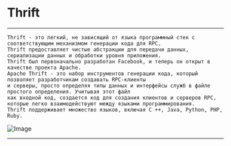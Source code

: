 # Thrift
* * * 
    Thrift - это легкий, не зависящий от языка программный стек с соответствующим механизмом генерации кода для RPC. 
    Thrift предоставляет чистые абстракции для передачи данных, сериализации данных и обработки уровня приложения. 
    Thrift был первоначально разработан Facebook, и теперь он открыт в качестве проекта Apache. 
    Apache Thrift - это набор инструментов генерации кода, который позволяет разработчикам создавать RPC-клиенты 
    и серверы, просто определяя типы данных и интерфейсы служб в файле простого определения. Учитывая этот файл 
    как входной код, создается код для создания клиентов и серверов RPC, которые легко взаимодействуют между языками программирования.
    Thrift поддерживает множество языков, включая C ++, Java, Python, PHP, Ruby. 
![Image](http://thrift-tutorial.readthedocs.io/en/latest/_images/Apache_Thrift_architecture.png "Просмоты всего")
* * *